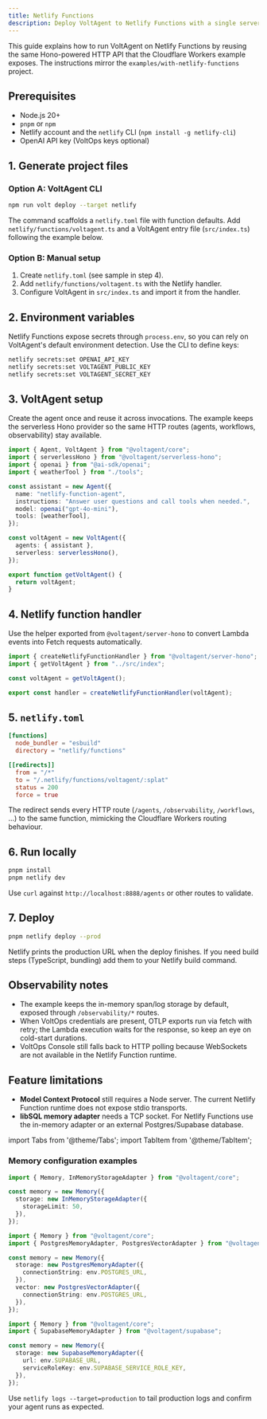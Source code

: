 ```yaml
---
title: Netlify Functions
description: Deploy VoltAgent to Netlify Functions with a single serverless entry point.
---
```


This guide explains how to run VoltAgent on Netlify Functions by reusing the same Hono-powered HTTP API that the Cloudflare Workers example exposes. The instructions mirror the `examples/with-netlify-functions` project.

## Prerequisites

- Node.js 20+
- `pnpm` or `npm`
- Netlify account and the `netlify` CLI (`npm install -g netlify-cli`)
- OpenAI API key (VoltOps keys optional)

## 1. Generate project files

### Option A: VoltAgent CLI

```bash
npm run volt deploy --target netlify
```

The command scaffolds a `netlify.toml` file with function defaults. Add `netlify/functions/voltagent.ts` and a VoltAgent entry file (`src/index.ts`) following the example below.

### Option B: Manual setup

1. Create `netlify.toml` (see sample in step 4).
2. Add `netlify/functions/voltagent.ts` with the Netlify handler.
3. Configure VoltAgent in `src/index.ts` and import it from the handler.

## 2. Environment variables

Netlify Functions expose secrets through `process.env`, so you can rely on VoltAgent's default environment detection. Use the CLI to define keys:

```bash
netlify secrets:set OPENAI_API_KEY
netlify secrets:set VOLTAGENT_PUBLIC_KEY
netlify secrets:set VOLTAGENT_SECRET_KEY
```

## 3. VoltAgent setup

Create the agent once and reuse it across invocations. The example keeps the serverless Hono provider so the same HTTP routes (agents, workflows, observability) stay available.

```ts title="src/index.ts"
import { Agent, VoltAgent } from "@voltagent/core";
import { serverlessHono } from "@voltagent/serverless-hono";
import { openai } from "@ai-sdk/openai";
import { weatherTool } from "./tools";

const assistant = new Agent({
  name: "netlify-function-agent",
  instructions: "Answer user questions and call tools when needed.",
  model: openai("gpt-4o-mini"),
  tools: [weatherTool],
});

const voltAgent = new VoltAgent({
  agents: { assistant },
  serverless: serverlessHono(),
});

export function getVoltAgent() {
  return voltAgent;
}
```

## 4. Netlify function handler

Use the helper exported from `@voltagent/server-hono` to convert Lambda events into Fetch requests automatically.

```ts title="netlify/functions/voltagent.ts"
import { createNetlifyFunctionHandler } from "@voltagent/server-hono";
import { getVoltAgent } from "../src/index";

const voltAgent = getVoltAgent();

export const handler = createNetlifyFunctionHandler(voltAgent);
```

## 5. `netlify.toml`

```toml
[functions]
  node_bundler = "esbuild"
  directory = "netlify/functions"

[[redirects]]
  from = "/*"
  to = "/.netlify/functions/voltagent/:splat"
  status = 200
  force = true
```

The redirect sends every HTTP route (`/agents`, `/observability`, `/workflows`, …) to the same function, mimicking the Cloudflare Workers routing behaviour.

## 6. Run locally

```bash
pnpm install
pnpm netlify dev
```

Use `curl` against `http://localhost:8888/agents` or other routes to validate.

## 7. Deploy

```bash
pnpm netlify deploy --prod
```

Netlify prints the production URL when the deploy finishes. If you need build steps (TypeScript, bundling) add them to your Netlify build command.

## Observability notes

- The example keeps the in-memory span/log storage by default, exposed through `/observability/*` routes.
- When VoltOps credentials are present, OTLP exports run via fetch with retry; the Lambda execution waits for the response, so keep an eye on cold-start durations.
- VoltOps Console still falls back to HTTP polling because WebSockets are not available in the Netlify Function runtime.

## Feature limitations

- **Model Context Protocol** still requires a Node server. The current Netlify Function runtime does not expose stdio transports.
- **libSQL memory adapter** needs a TCP socket. For Netlify Functions use the in-memory adapter or an external Postgres/Supabase database.

import Tabs from '@theme/Tabs';
import TabItem from '@theme/TabItem';

### Memory configuration examples

<Tabs>
  <TabItem value="in-memory" label="In-memory (default)" default>

```ts
import { Memory, InMemoryStorageAdapter } from "@voltagent/core";

const memory = new Memory({
  storage: new InMemoryStorageAdapter({
    storageLimit: 50,
  }),
});
```

  </TabItem>
  <TabItem value="postgres" label="PostgreSQL">

```ts
import { Memory } from "@voltagent/core";
import { PostgresMemoryAdapter, PostgresVectorAdapter } from "@voltagent/postgres";

const memory = new Memory({
  storage: new PostgresMemoryAdapter({
    connectionString: env.POSTGRES_URL,
  }),
  vector: new PostgresVectorAdapter({
    connectionString: env.POSTGRES_URL,
  }),
});
```

  </TabItem>
  <TabItem value="supabase" label="Supabase">

```ts
import { Memory } from "@voltagent/core";
import { SupabaseMemoryAdapter } from "@voltagent/supabase";

const memory = new Memory({
  storage: new SupabaseMemoryAdapter({
    url: env.SUPABASE_URL,
    serviceRoleKey: env.SUPABASE_SERVICE_ROLE_KEY,
  }),
});
```

  </TabItem>
</Tabs>

Use `netlify logs --target=production` to tail production logs and confirm your agent runs as expected.
